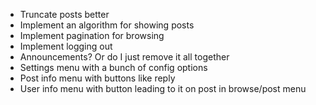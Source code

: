 - Truncate posts better
- Implement an algorithm for showing posts
- Implement pagination for browsing
- Implement logging out
- Announcements? Or do I just remove it all together
- Settings menu with a bunch of config options
- Post info menu with buttons like reply
- User info menu with button leading to it on post in browse/post menu
